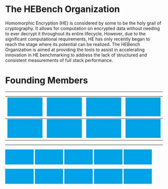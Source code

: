# The HEBench Organization

Homomorphic Encryption (HE) is considered by some to be the holy grail of cryptography. It allows for computation on encrypted data without needing to ever decrypt it throughout its entire lifecycle. However, due to the significant computational requirements, HE has only recently began to reach the stage where its potential can be realized. The HEBench Organization is aimed at providing the tools to assist in accelerating innovation in HE benchmarking to address the
lack of structured and consistent measurements of full stack performance. 

# Founding Members

--------------------------------------------
![](./images/place_holder_480_256.png)|![](./images/place_holder_480_256.png)|![](./images/place_holder_480_256.png) |![](./images/place_holder_480_256.png)
--|--|--|--
![](./images/place_holder_480_256.png)|![](./images/place_holder_480_256.png)|![](./images/place_holder_480_256.png) |![](./images/place_holder_480_256.png) |![](./images/place_holder_480_256.png)
---------------------------------------          
<img src="./images/place_holder_480_256.png" align="center" width="18%"> <img src="./images/place_holder_480_256.png" align="center" width="18%"> <img src="./images/place_holder_480_256.png" align="center" width="18%"> <img src="./images/place_holder_480_256.png" align="center" width="18%"> <img src="./images/place_holder_480_256.png" align="center" width="18%">
          
<img src="./images/place_holder_480_256.png" align="center" width="18%"> <img src="./images/place_holder_480_256.png" align="center" width="18%"> <img src="./images/place_holder_480_256.png" align="center" width="18%"> <img src="./images/place_holder_480_256.png" align="center" width="18%"> <img src="./images/place_holder_480_256.png" align="center" width="18%">        
          

